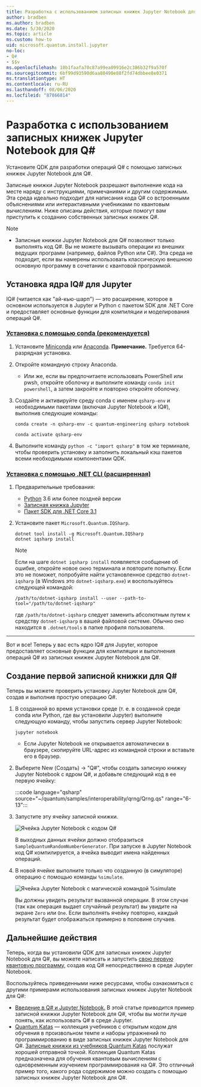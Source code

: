 ```yaml
---
title: Разработка с использованием записных книжек Jupyter Notebook для Q#
author: bradben
ms.author: bradben
ms.date: 5/30/2020
ms.topic: article
ms.custom: how-to
uid: microsoft.quantum.install.jupyter
no-loc:
- Q#
- $$v
ms.openlocfilehash: 10b1faafa70c87a99ea09916e2c386b32f9a570f
ms.sourcegitcommit: 6bf99d93590d6aa80490e88f2fd74dbbee8e0371
ms.translationtype: HT
ms.contentlocale: ru-RU
ms.lasthandoff: 08/06/2020
ms.locfileid: "87866814"
---
```

# <a name="develop-with-no-locq-jupyter-notebooks"></a>Разработка с использованием записных книжек Jupyter Notebook для Q#

Установите QDK для разработки операций Q# с помощью записных книжек Jupyter Notebook для Q#.

Записные книжки Jupyter Notebook разрешают выполнение кода на месте наряду с инструкциями, примечаниями и другим содержимым. Эта среда идеально подходит для написания кода Q# со встроенными объяснениями или интерактивными учебниками по квантовым вычислениям. Ниже описаны действия, которые помогут вам приступить к созданию собственных записных книжек Q#.

> [!NOTE]
> * Записные книжки Jupyter Notebook для Q# позволяют только выполнять код Q#. Вы не можете вызывать операции из внешних ведущих программ (например, файлов Python или C#). Эта среда не подходит, если вы намерены использовать классическую внешнюю основную программу в сочетании с квантовой программой.

## <a name="install-the-ino-locq-jupyter-kernel"></a>Установка ядра IQ# для Jupyter

IQ# (читается как "ай-кью-шарп") — это расширение, которое в основном используется в Jupyter и Python с пакетом SDK для .NET Core и предоставляет основные функции для компиляции и моделирования операций Q#.

### <a name="install-using-conda-recommended"></a>[Установка с помощью conda (рекомендуется)](#tab/tabid-conda)

1. Установите [Miniconda](https://docs.conda.io/en/latest/miniconda.html) или [Anaconda](https://www.anaconda.com/products/individual#Downloads). **Примечание.** Требуется 64-разрядная установка.

1. Откройте командную строку Anaconda.

   - Или же, если вы предпочитаете использовать PowerShell или pwsh, откройте оболочку и выполните команду `conda init powershell`, а затем закройте и повторно откройте оболочку.

1. Создайте и активируйте среду conda с именем `qsharp-env` и необходимыми пакетами (включая Jupyter Notebook и IQ#), выполнив следующие команды:

    ```
    conda create -n qsharp-env -c quantum-engineering qsharp notebook

    conda activate qsharp-env
    ```

1. Выполните команду `python -c "import qsharp"` в том же терминале, чтобы проверить установку и заполнить локальный кэш пакетов всеми необходимыми компонентами QDK.

### <a name="install-using-net-cli-advanced"></a>[Установка с помощью .NET CLI (расширенная)](#tab/tabid-dotnetcli)

1. Предварительные требования:

    - [Python](https://www.python.org/downloads/) 3.6 или более поздней версии
    - [Записная книжка Jupyter](https://jupyter.readthedocs.io/en/latest/install.html)
    - [Пакет SDK для .NET Core 3.1](https://dotnet.microsoft.com/download/dotnet-core/3.1)

1. Установите пакет `Microsoft.Quantum.IQSharp`.

    ```dotnetcli
    dotnet tool install -g Microsoft.Quantum.IQSharp
    dotnet iqsharp install
    ```

    > [!NOTE]
    > Если на шаге `dotnet iqsharp install` появляется сообщение об ошибке, откройте новое окно терминала и повторите попытку.
    > Если это не поможет, попробуйте найти установленное средство `dotnet-iqsharp` (в Windows это `dotnet-iqsharp.exe`) и воспользуйтесь следующей командой:
    > ```
    > /path/to/dotnet-iqsharp install --user --path-to-tool="/path/to/dotnet-iqsharp"
    > ```
    > где `/path/to/dotnet-iqsharp` следует заменить абсолютным путем к средству `dotnet-iqsharp` в вашей файловой системе.
    > Обычно оно находится в `.dotnet/tools` в папке профиля пользователя.
    
***

Вот и все! Теперь у вас есть ядро IQ# для Jupyter, которое предоставляет основные функции для компиляции и выполнения операций Q# из записных книжек Jupyter Notebook для Q#.

## <a name="create-your-first-no-locq-notebook"></a>Создание первой записной книжки для Q#

Теперь вы можете проверить установку Jupyter Notebook для Q#, создав и выполнив простую операцию Q#.

1. В созданной во время установки среде (т. е. в созданной среде conda или Python, где вы установили Jupyter) выполните следующую команду, чтобы запустить сервер Jupyter Notebook:

    ```
    jupyter notebook
    ```

    - Если Jupyter Notebook не открывается автоматически в браузере, скопируйте URL-адрес из командной строки и вставьте его в браузер.

1. Выберите New (Создать) → "Q#", чтобы создать записную книжку Jupyter Notebook с ядром Q#, и добавьте следующий код в ее первую ячейку:

    :::code language="qsharp" source="~/quantum/samples/interoperability/qrng/Qrng.qs" range="6-13":::

1. Запустите эту ячейку записной книжки.

    ![Ячейка Jupyter Notebook с кодом Q#](~/media/install-guide-jupyter.png)

    В выходных данных ячейки должно отобразиться `SampleQuantumRandomNumberGenerator`. При запуске в Jupyter Notebook код Q# компилируется, а ячейка выводит имена найденных операций.

1. В новой ячейке выполните только что созданную (в симуляторе) операцию с помощью команды `%simulate`.

    ![Ячейка Jupyter Notebook с магической командой %simulate](~/media/install-guide-jupyter-simulate.png)

    Вы должны увидеть результат вызванной операции. В этом случае (так как операция выдает случайный результат) вы увидите на экране `Zero` или `One`. Если выполнять ячейку повторно, каждый результат будет отображаться примерно в половине случаев.

## <a name="next-steps"></a>Дальнейшие действия

Теперь, когда вы установили QDK для записных книжек Jupyter Notebook для Q#, вы можете написать и запустить [свою первую квантовую программу](xref:microsoft.quantum.quickstarts.qrng), создав код Q# непосредственно в среде Jupyter Notebook.

Воспользуйтесь приведенными ниже ресурсами, чтобы ознакомиться с другими примерами использования записных книжек Jupyter Notebook для Q#:

- [Введение в Q# и Jupyter Notebook.](https://docs.microsoft.com/samples/microsoft/quantum/intro-to-qsharp-jupyter/) В этой статье приводится пример записной книжки Jupyter Notebook для Q#, чтобы вы могли лучше понять, как использовать Q# в среде Jupyter.
- [Quantum Katas](xref:microsoft.quantum.overview.katas) — коллекция учебников с открытым кодом для обучения в произвольном темпе и наборы упражнений по программированию в виде записных книжек Jupyter Notebook для Q#. [Записные книжки из учебников Quantum Katas](https://github.com/microsoft/QuantumKatas#tutorial-topics) послужат хорошей отправной точкой. Коллекция Quantum Katas предназначена для обучения квантовым вычислениям с одновременным изучением программирования на Q#. Это отличный пример того, какого рода содержимое можно создать с помощью записных книжек Jupyter Notebook для Q#.
